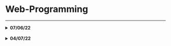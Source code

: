 # Web-Programming
---

<details>

<summary> <b> 07/06/22 </b> </summary>

</br>

## `DOM Tree`

![Screenshot from 2022-06-07 14-27-33](https://user-images.githubusercontent.com/66181571/172445724-084da23a-af11-4d33-b64a-a8ed0490b931.png)

![Screenshot from 2022-06-07 14-39-06](https://user-images.githubusercontent.com/66181571/172447574-f3e0a7cb-ad51-46e6-805c-ffd27ae0e908.png)

</br>

---
<ui>

#### <li> `"_blank"` dentro de um target faz com que o link abra em outra página.

</br>

#### <li> Nem todas as propriedades são herdadas no elemento como por exemplo a 'largura'.

</ui>

</details>

</br>

<details>

  <summary> <b> 04/07/22 </summary>

</br>

<a href="https://drinpe4.wordpress.com/"> My First WordPress Website!</a>
  
</details>
